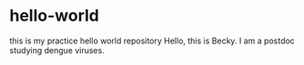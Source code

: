 # hello-world
this is my practice hello world repository
Hello, this is Becky. I am a postdoc studying dengue viruses. 
